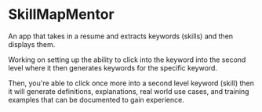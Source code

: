# SkillMapMentor

An app that takes in a resume and extracts keywords (skills) and then displays them. 

Working on setting up the ability to click into the keyword into the second level where it then generates keywords for the specific keyword. 

Then, you're able to click once more into a second level keyword (skill) then it will generate definitions, explanations, real world use cases, and training examples that can be documented to gain experience.

